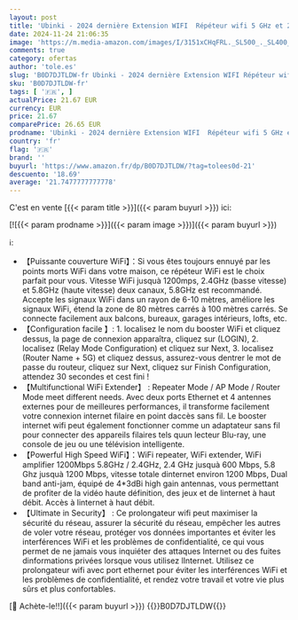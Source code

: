 ```yaml
---
layout: post
title: 'Ubinki - 2024 dernière Extension WIFI  Répéteur wifi 5 GHz et 2 4 GHz double bande domestique 4*Antenne couvrant 4000 pieds carrés et 45 appareils Internet booster configuration rapide Répéteur/Routeur/mode AP'
date: 2024-11-24 21:06:35
image: 'https://m.media-amazon.com/images/I/3151xCHqFRL._SL500_._SL400_.jpg'
comments: true
category: ofertas
author: 'tole.es'
slug: 'B0D7DJTLDW-fr Ubinki - 2024 dernière Extension WIFI Répéteur wifi 5 GHz...'
sku: 'B0D7DJTLDW-fr'
tags: [ '🇫🇷', ]
actualPrice: 21.67 EUR
currency: EUR
price: 21.67
comparePrice: 26.65 EUR
prodname: 'Ubinki - 2024 dernière Extension WIFI  Répéteur wifi 5 GHz et 2 4 GHz double bande domestique 4*Antenne couvrant 4000 pieds carrés et 45 appareils Internet booster configuration rapide Répéteur/Routeur/mode AP'
country: 'fr'
flag: '🇫🇷'
brand: ''
buyurl: 'https://www.amazon.fr/dp/B0D7DJTLDW/?tag=tolees0d-21'
descuento: '18.69'
average: '21.7477777777778'
---
```


C'est en vente [{{< param title >}}]({{< param buyurl >}}) ici:

[![{{< param prodname >}}]({{< param image >}})]({{< param buyurl >}})

ℹ️:

- 【Puissante couverture WiFi】：Si vous êtes toujours ennuyé par les points morts WiFi dans votre maison, ce répéteur WiFi est le choix parfait pour vous. Vitesse WiFi jusquà 1200mps, 2.4GHz (basse vitesse) et 5.8GHz (haute vitesse) deux canaux, 5.8GHz est recommandé. Accepte les signaux WiFi dans un rayon de 6-10 mètres, améliore les signaux WiFi, étend la zone de 80 mètres carrés à 100 mètres carrés. Se connecte facilement aux balcons, bureaux, garages intérieurs, lofts, etc.
- 【Configuration facile 】: 1. localisez le nom du booster WiFi et cliquez dessus, la page de connexion apparaîtra, cliquez sur (LOGIN), 2. localisez (Relay Mode Configuration) et cliquez sur Next, 3. localisez (Router Name + 5G) et cliquez dessus, assurez-vous dentrer le mot de passe du routeur, cliquez sur Next, cliquez sur Finish Configuration, attendez 30 secondes et cest fini !
- 【Multifunctional WiFi Extender】 : Repeater Mode / AP Mode / Router Mode meet different needs. Avec deux ports Ethernet et 4 antennes externes pour de meilleures performances, il transforme facilement votre connexion internet filaire en point daccès sans fil. Le booster internet wifi peut également fonctionner comme un adaptateur sans fil pour connecter des appareils filaires tels quun lecteur Blu-ray, une console de jeu ou une télévision intelligente.
- 【Powerful High Speed WiFi】：WiFi repeater, WiFi extender, WiFi amplifier 1200Mbps 5.8GHz / 2.4GHz, 2.4 GHz jusquà 600 Mbps, 5.8 Ghz jusquà 1200 Mbps, vitesse totale dinternet environ 1200 Mbps, Dual band anti-jam, équipé de 4*3dBi high gain antennas, vous permettant de profiter de la vidéo haute définition, des jeux et de linternet à haut débit. Accès à linternet à haut débit.
- 【Ultimate in Security】 : Ce prolongateur wifi peut maximiser la sécurité du réseau, assurer la sécurité du réseau, empêcher les autres de voler votre réseau, protéger vos données importantes et éviter les interférences WiFi et les problèmes de confidentialité, ce qui vous permet de ne jamais vous inquiéter des attaques Internet ou des fuites dinformations privées lorsque vous utilisez lInternet. Utilisez ce prolongateur wifi avec port ethernet pour éviter les interférences WiFi et les problèmes de confidentialité, et rendez votre travail et votre vie plus sûrs et plus confortables.

[🛒 Achète-le!!]({{< param buyurl >}})
{{<world>}}B0D7DJTLDW{{</world>}}
